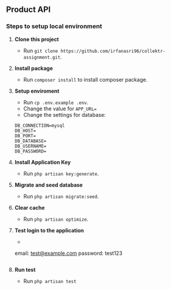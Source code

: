 ## Product API

### Steps to setup local environment

1. **Clone this project**
    - Run `git clone https://github.com/irfanasri96/collektr-assignment.git`.

2. **Install package**
    - Run `composer install` to install composer package.

3. **Setup enviroment**
    - Run `cp .env.example .env`.
    - Change the value for `APP_URL= `
    - Change the settings for database:
    ``` 
    DB_CONNECTION=mysql
    DB_HOST=
    DB_PORT=
    DB_DATABASE=
    DB_USERNAME=
    DB_PASSWORD=
    ```
4. **Install Application Key**
    - Run `php artisan key:generate`.

5. **Migrate and seed database**
    - Run `php artisan migrate:seed`.

6. **Clear cache**
    - Run `php artisan optimize`.

7. **Test login to the application**
    - ``` 
    email: test@example.com
    password: test123
    ```
8. **Run test**
    - Run `php artisan test`